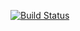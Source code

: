 [![Build Status](https://travis-ci.com/mrFixener/DockerHelloApp.svg?branch=master)](https://travis-ci.org/mrFixener/DockerHelloApp)
